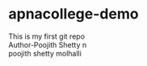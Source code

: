 # apnacollege-demo
This is my first git repo
<br>
Author-Poojith Shetty n
<br>
 poojith shetty molhalli
